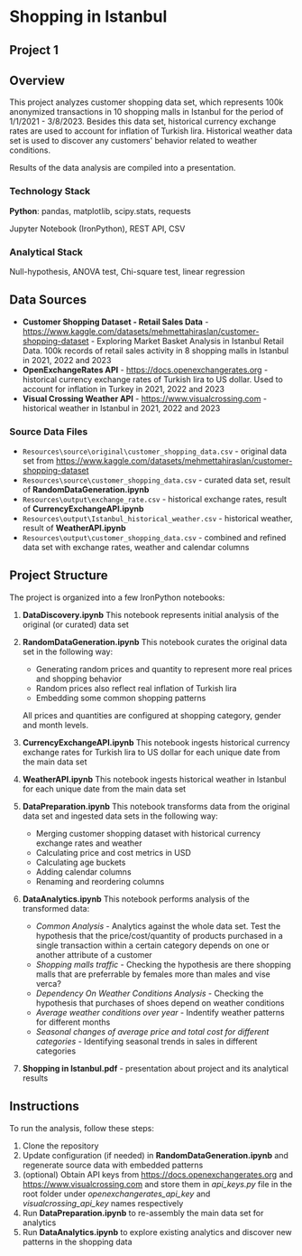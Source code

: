 # Shopping in Istanbul

## Project 1

## Overview

This project analyzes customer shopping data set, which represents 100k anonymized transactions in 10 shopping malls in Istanbul for the period of 1/1/2021 - 3/8/2023.
Besides this data set, historical currency exchange rates are used to account for inflation of Turkish lira. Historical weather data set is used to discover any customers' behavior related to weather conditions.

Results of the data analysis are compiled into a presentation.

### Technology Stack
**Python**: pandas, matplotlib, scipy.stats, requests

Jupyter Notebook (IronPython), REST API, CSV

### Analytical Stack
Null-hypothesis, ANOVA test, Chi-square test, linear regression

## Data Sources

- **Customer Shopping Dataset - Retail Sales Data** - https://www.kaggle.com/datasets/mehmettahiraslan/customer-shopping-dataset - Exploring Market Basket Analysis in Istanbul Retail Data. 100k records of retail sales activity in 8 shopping malls in Istanbul in 2021, 2022 and 2023
- **OpenExchangeRates API** - https://docs.openexchangerates.org - historical currency exchange rates of Turkish lira to US dollar. Used to account for inflation in Turkey in 2021, 2022 and 2023
- **Visual Crossing Weather API** - https://www.visualcrossing.com - historical weather in Istanbul in 2021, 2022 and 2023

### Source Data Files

- `Resources\source\original\customer_shopping_data.csv` - original data set from https://www.kaggle.com/datasets/mehmettahiraslan/customer-shopping-dataset
- `Resources\source\customer_shopping_data.csv` - curated data set, result of **RandomDataGeneration.ipynb**
- `Resources\output\exchange_rate.csv` - historical exchange rates, result of **CurrencyExchangeAPI.ipynb**
- `Resources\output\Istanbul_historical_weather.csv` - historical weather, result of **WeatherAPI.ipynb**
- `Resources\output\customer_shopping_data.csv` - combined and refined data set with exchange rates, weather and calendar columns

## Project Structure

The project is organized into a few IronPython notebooks:

1. **DataDiscovery.ipynb**
   This notebook represents initial analysis of the original (or curated) data set

2. **RandomDataGeneration.ipynb**
   This notebook curates the original data set in the following way:
   - Generating random prices and quantity to represent more real prices and shopping behavior
   - Random prices also reflect real inflation of Turkish lira
   - Embedding some common shopping patterns

   All prices and quantities are configured at shopping category, gender and month levels.

3. **CurrencyExchangeAPI.ipynb**
   This notebook ingests historical currency exchange rates for Turkish lira to US dollar for each unique date from the main data set

4. **WeatherAPI.ipynb**
   This notebook ingests historical weather in Istanbul for each unique date from the main data set

5. **DataPreparation.ipynb**
   This notebook transforms data from the original data set and ingested data sets in the following way:
   - Merging customer shopping dataset with historical currency exchange rates and weather
   - Calculating price and cost metrics in USD
   - Calculating age buckets
   - Adding calendar columns
   - Renaming and reordering columns

6. **DataAnalytics.ipynb**
   This notebook performs analysis of the transformed data:
   - *Common Analysis* - Analytics against the whole data set. Test the hypothesis that the price/cost/quantity of products purchased in a single transaction within a certain category depends on one or another attribute of a customer
   - *Shopping malls traffic* - Checking the hypothesis are there shopping malls that are preferrable by females more than males and vise verca?
   - *Dependency On Weather Conditions Analysis* - Checking the hypothesis that purchases of shoes depend on weather conditions
   - *Average weather conditions over year* - Indentify weather patterns for different months
   - *Seasonal changes of average price and total cost for different categories* - Identifying seasonal trends in sales in different categories

7. **Shopping in Istanbul.pdf** - presentation about project and its analytical results

## Instructions

To run the analysis, follow these steps:

1. Clone the repository
2. Update configuration (if needed) in **RandomDataGeneration.ipynb** and regenerate source data with embedded patterns
3. (optional) Obtain API keys from https://docs.openexchangerates.org and https://www.visualcrossing.com and store them in *api_keys.py* file in the root folder under *openexchangerates_api_key* and *visualcrossing_api_key* names respectively
4. Run **DataPreparation.ipynb** to re-assembly the main data set for analytics
5. Run **DataAnalytics.ipynb** to explore existing analytics and discover new patterns in the shopping data


